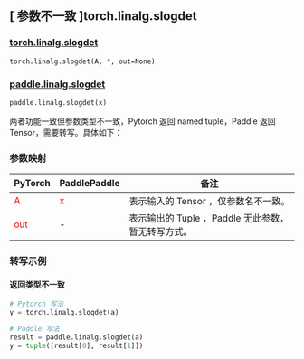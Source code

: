 ## [ 参数不一致 ]torch.linalg.slogdet
### [torch.linalg.slogdet](https://pytorch.org/docs/stable/generated/torch.linalg.slogdet.html#torch.linalg.slogdet)

```pythonpa
torch.linalg.slogdet(A, *, out=None)
```

### [paddle.linalg.slogdet](https://www.paddlepaddle.org.cn/documentation/docs/zh/api/paddle/linalg/slogdet_cn.html#slogdet)

```python
paddle.linalg.slogdet(x)
```

两者功能一致但参数类型不一致，Pytorch 返回 named tuple，Paddle 返回 Tensor，需要转写。具体如下：
### 参数映射
| PyTorch       | PaddlePaddle | 备注                                                   |
| ------------- | ------------ | ------------------------------------------------------ |
| <font color='red'> A </font> | <font color='red'> x </font> | 表示输入的 Tensor ，仅参数名不一致。  |
| <font color='red'> out </font> | - | 表示输出的 Tuple ，Paddle 无此参数，暂无转写方式。  |


### 转写示例
#### 返回类型不一致
```python
# Pytorch 写法
y = torch.linalg.slogdet(a)

# Paddle 写法
result = paddle.linalg.slogdet(a)
y = tuple([result[0], result[1]])
```
